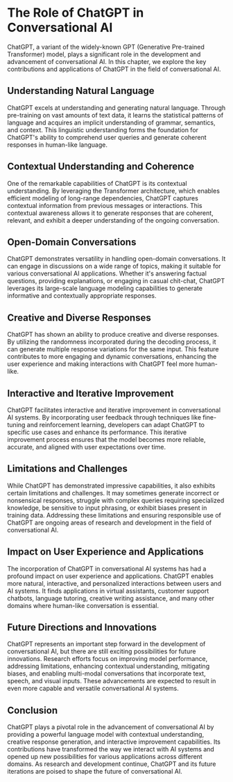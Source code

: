 The Role of ChatGPT in Conversational AI
=================================================

ChatGPT, a variant of the widely-known GPT (Generative Pre-trained Transformer) model, plays a significant role in the development and advancement of conversational AI. In this chapter, we explore the key contributions and applications of ChatGPT in the field of conversational AI.

Understanding Natural Language
------------------------------

ChatGPT excels at understanding and generating natural language. Through pre-training on vast amounts of text data, it learns the statistical patterns of language and acquires an implicit understanding of grammar, semantics, and context. This linguistic understanding forms the foundation for ChatGPT's ability to comprehend user queries and generate coherent responses in human-like language.

Contextual Understanding and Coherence
--------------------------------------

One of the remarkable capabilities of ChatGPT is its contextual understanding. By leveraging the Transformer architecture, which enables efficient modeling of long-range dependencies, ChatGPT captures contextual information from previous messages or interactions. This contextual awareness allows it to generate responses that are coherent, relevant, and exhibit a deeper understanding of the ongoing conversation.

Open-Domain Conversations
-------------------------

ChatGPT demonstrates versatility in handling open-domain conversations. It can engage in discussions on a wide range of topics, making it suitable for various conversational AI applications. Whether it's answering factual questions, providing explanations, or engaging in casual chit-chat, ChatGPT leverages its large-scale language modeling capabilities to generate informative and contextually appropriate responses.

Creative and Diverse Responses
------------------------------

ChatGPT has shown an ability to produce creative and diverse responses. By utilizing the randomness incorporated during the decoding process, it can generate multiple response variations for the same input. This feature contributes to more engaging and dynamic conversations, enhancing the user experience and making interactions with ChatGPT feel more human-like.

Interactive and Iterative Improvement
-------------------------------------

ChatGPT facilitates interactive and iterative improvement in conversational AI systems. By incorporating user feedback through techniques like fine-tuning and reinforcement learning, developers can adapt ChatGPT to specific use cases and enhance its performance. This iterative improvement process ensures that the model becomes more reliable, accurate, and aligned with user expectations over time.

Limitations and Challenges
--------------------------

While ChatGPT has demonstrated impressive capabilities, it also exhibits certain limitations and challenges. It may sometimes generate incorrect or nonsensical responses, struggle with complex queries requiring specialized knowledge, be sensitive to input phrasing, or exhibit biases present in training data. Addressing these limitations and ensuring responsible use of ChatGPT are ongoing areas of research and development in the field of conversational AI.

Impact on User Experience and Applications
------------------------------------------

The incorporation of ChatGPT in conversational AI systems has had a profound impact on user experience and applications. ChatGPT enables more natural, interactive, and personalized interactions between users and AI systems. It finds applications in virtual assistants, customer support chatbots, language tutoring, creative writing assistance, and many other domains where human-like conversation is essential.

Future Directions and Innovations
---------------------------------

ChatGPT represents an important step forward in the development of conversational AI, but there are still exciting possibilities for future innovations. Research efforts focus on improving model performance, addressing limitations, enhancing contextual understanding, mitigating biases, and enabling multi-modal conversations that incorporate text, speech, and visual inputs. These advancements are expected to result in even more capable and versatile conversational AI systems.

Conclusion
----------

ChatGPT plays a pivotal role in the advancement of conversational AI by providing a powerful language model with contextual understanding, creative response generation, and interactive improvement capabilities. Its contributions have transformed the way we interact with AI systems and opened up new possibilities for various applications across different domains. As research and development continue, ChatGPT and its future iterations are poised to shape the future of conversational AI.
